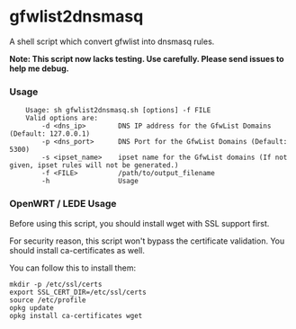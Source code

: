 # gfwlist2dnsmasq
A shell script which convert gfwlist into dnsmasq rules.

__Note: This script now lacks testing. Use carefully. Please send issues to help me debug.__

### Usage
```
    Usage: sh gfwlist2dnsmasq.sh [options] -f FILE
    Valid options are:
        -d <dns_ip>        DNS IP address for the GfwList Domains (Default: 127.0.0.1)
        -p <dns_port>      DNS Port for the GfwList Domains (Default: 5300)
        -s <ipset_name>    ipset name for the GfwList domains (If not given, ipset rules will not be generated.)
        -f <FILE>          /path/to/output_filename
        -h                 Usage
```

### OpenWRT / LEDE Usage

Before using this script, you should install wget with SSL support first.

For security reason, this script won't bypass the certificate validation. You should install ca-certificates as well.

You can follow this to install them:

```
mkdir -p /etc/ssl/certs
export SSL_CERT_DIR=/etc/ssl/certs
source /etc/profile
opkg update
opkg install ca-certificates wget
```
